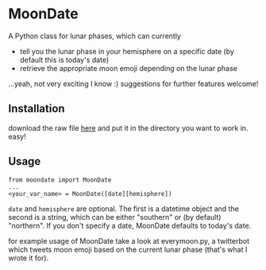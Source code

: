 MoonDate
========
A Python class for lunar phases, which can currently
- tell you the lunar phase in your hemisphere on a specific date (by default this is today's date)
- retrieve the appropriate moon emoji depending on the lunar phase

...yeah, not very exciting I know :) suggestions for further features welcome!

Installation
--------------
download the raw file [here](https://raw.githubusercontent.com/d-baker/bots/master/everymoon/moondate.py) and put it in the directory you want to work in. easy!

Usage
--------

```
from moondate import MoonDate
...
<your_var_name> = MoonDate([date][hemisphere])
```

`date` and `hemisphere` are optional. The first is a datetime object and the second is a string, which can be either "southern" or (by default) "northern".
If you don't specify a date, MoonDate defaults to today's date. 

for example usage of MoonDate take a look at everymoon.py, a twitterbot which tweets moon emoji based on the current lunar phase (that's what I wrote it for).
